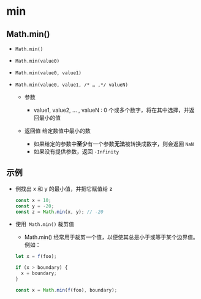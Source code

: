 # min

## Math.min()

+ `Math.min()`
+ `Math.min(value0)`
+ `Math.min(value0, value1)`
+ `Math.min(value0, value1, /* … ,*/ valueN)`

  + 参数

    + value1, value2, … , valueN : 0 个或多个数字，将在其中选择，并返回最小的值

  + 返回值 给定数值中最小的数

    + 如果给定的参数中**至少**有一个参数**无法**被转换成数字，则会返回 `NaN`
    + 如果没有提供参数，返回 `-Infinity`

## 示例

+ 例找出 x 和 y 的最小值，并把它赋值给 z

  ```js
  const x = 10;
  const y = -20;
  const z = Math.min(x, y); // -20
  ```

+ 使用` Math.min()` 裁剪值

  + Math.min() 经常用于裁剪一个值，以便使其总是小于或等于某个边界值。例如：

  ```js
  let x = f(foo);

  if (x > boundary) {
    x = boundary;
  }
  ```

  ```js
  const x = Math.min(f(foo), boundary);
  ```


